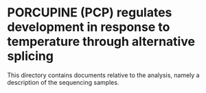 # PORCUPINE (PCP) regulates development in response to temperature through alternative splicing

This directory contains documents relative to the analysis, namely a description of the sequencing samples.
